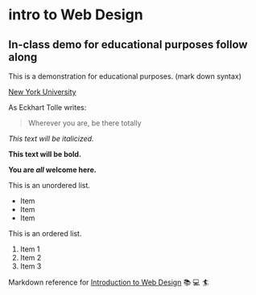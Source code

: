 # intro to Web Design
## In-class demo for educational purposes follow along

This is a demonstration for educational purposes. (mark down syntax)

[New York University](https://www.nyu.edu)

As Eckhart Tolle writes:
> Wherever you are, be there totally

*This text will be italicized.*

**This text will be bold.**

**You are _all_ welcome here.**

This is an unordered list.
* Item
* Item
* Item

This is an ordered list.
1. Item 1
2. Item 2
3. Item 3

Markdown reference for [Introduction to Web Design](https://cs.nyu.edu/courses/fall21/CSCI-UA.0004-004/) :books: :computer: :surfer: 
